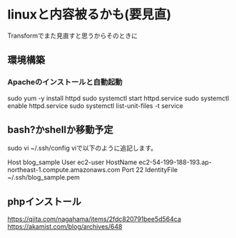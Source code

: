 # linuxと内容被るかも(要見直)

Transformでまた見直すと思うからそのときに

## 環境構築

### Apacheのインストールと自動起動

sudo yum -y install httpd
sudo systemctl start httpd.service
sudo systemctl enable httpd.service
sudo systemctl list-unit-files -t service

## bash?かshellか移動予定

sudo vi ~/.ssh/config
viで以下のように追記します。

Host blog_sample
  User ec2-user
  HostName ec2-54-199-188-193.ap-northeast-1.compute.amazonaws.com
  Port 22
  IdentityFile ~/.ssh/blog_sample.pem

## phpインストール

https://qiita.com/nagahama/items/2fdc820791bee5d564ca
https://akamist.com/blog/archives/648